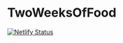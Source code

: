 # TwoWeeksOfFood

[![Netlify Status](https://api.netlify.com/api/v1/badges/08f2ce99-970c-4db7-ac65-edf696212144/deploy-status)](https://app.netlify.com/sites/twoweeksoffood/deploys)